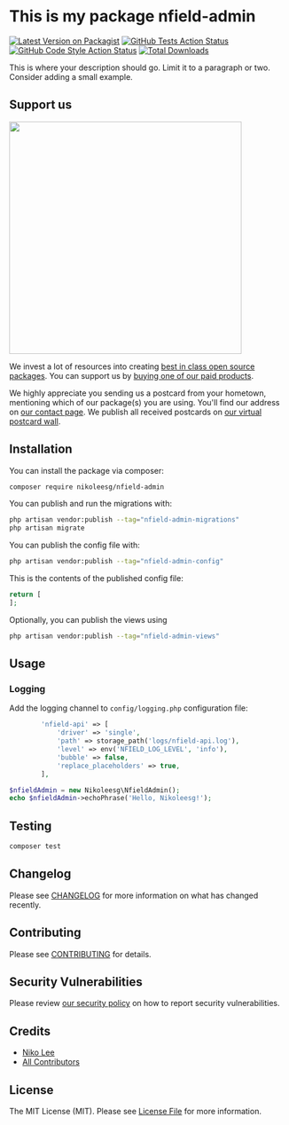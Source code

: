 # This is my package nfield-admin

[![Latest Version on Packagist](https://img.shields.io/packagist/v/nikoleesg/nfield-admin.svg?style=flat-square)](https://packagist.org/packages/nikoleesg/nfield-admin)
[![GitHub Tests Action Status](https://img.shields.io/github/actions/workflow/status/nikoleesg/nfield-admin/run-tests.yml?branch=main&label=tests&style=flat-square)](https://github.com/nikoleesg/nfield-admin/actions?query=workflow%3Arun-tests+branch%3Amain)
[![GitHub Code Style Action Status](https://img.shields.io/github/actions/workflow/status/nikoleesg/nfield-admin/fix-php-code-style-issues.yml?branch=main&label=code%20style&style=flat-square)](https://github.com/nikoleesg/nfield-admin/actions?query=workflow%3A"Fix+PHP+code+style+issues"+branch%3Amain)
[![Total Downloads](https://img.shields.io/packagist/dt/nikoleesg/nfield-admin.svg?style=flat-square)](https://packagist.org/packages/nikoleesg/nfield-admin)

This is where your description should go. Limit it to a paragraph or two. Consider adding a small example.

## Support us

[<img src="https://github-ads.s3.eu-central-1.amazonaws.com/nfield-admin.jpg?t=1" width="419px" />](https://spatie.be/github-ad-click/nfield-admin)

We invest a lot of resources into creating [best in class open source packages](https://spatie.be/open-source). You can support us by [buying one of our paid products](https://spatie.be/open-source/support-us).

We highly appreciate you sending us a postcard from your hometown, mentioning which of our package(s) you are using. You'll find our address on [our contact page](https://spatie.be/about-us). We publish all received postcards on [our virtual postcard wall](https://spatie.be/open-source/postcards).

## Installation

You can install the package via composer:

```bash
composer require nikoleesg/nfield-admin
```

You can publish and run the migrations with:

```bash
php artisan vendor:publish --tag="nfield-admin-migrations"
php artisan migrate
```

You can publish the config file with:

```bash
php artisan vendor:publish --tag="nfield-admin-config"
```

This is the contents of the published config file:

```php
return [
];
```

Optionally, you can publish the views using

```bash
php artisan vendor:publish --tag="nfield-admin-views"
```

## Usage

### Logging
Add the logging channel to ``config/logging.php`` configuration file:
````php
        'nfield-api' => [
            'driver' => 'single',
            'path' => storage_path('logs/nfield-api.log'),
            'level' => env('NFIELD_LOG_LEVEL', 'info'),
            'bubble' => false,
            'replace_placeholders' => true,
        ],
````

```php
$nfieldAdmin = new Nikoleesg\NfieldAdmin();
echo $nfieldAdmin->echoPhrase('Hello, Nikoleesg!');
```

## Testing

```bash
composer test
```

## Changelog

Please see [CHANGELOG](CHANGELOG.md) for more information on what has changed recently.

## Contributing

Please see [CONTRIBUTING](CONTRIBUTING.md) for details.

## Security Vulnerabilities

Please review [our security policy](../../security/policy) on how to report security vulnerabilities.

## Credits

- [Niko Lee](https://github.com/nikoleesg)
- [All Contributors](../../contributors)

## License

The MIT License (MIT). Please see [License File](LICENSE.md) for more information.
